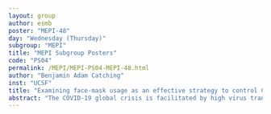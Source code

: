 ```yaml
---
layout: group
author: esmb
poster: "MEPI-48"
day: "Wednesday (Thursday)"
subgroup: "MEPI"
title: "MEPI Subgroup Posters"
code: "PS04"
permalink: /MEPI/MEPI-PS04-MEPI-48.html
author: "Benjamin Adam Catching"
inst: "UCSF"
title: "Examining face-mask usage as an effective strategy to control COVID-19 spread"
abstract: "The COVID-19 global crisis is facilitated by high virus transmission rates and high percentages of asymptomatic and presymptomatic infected individuals. Containing the pandemic hinged on combinations of social distancing and face mask use. Here we examine the efficacy of these measures, using an agent-based modeling approach that evaluates face masks and social distancing in realistic confined spaces scenarios. We find face masks are more effective than social distancing. Importantly, combining face masks with even moderate social distancing provides optimal protection. The finding that widespread usage of face masks limits COVID-19 outbreaks can inform policies to reopening of social functions."
---
```

